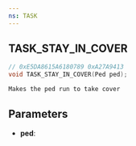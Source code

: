 ```yaml
---
ns: TASK
---
```

## TASK_STAY_IN_COVER

```c
// 0xE5DA8615A6180789 0xA27A9413
void TASK_STAY_IN_COVER(Ped ped);
```

```
Makes the ped run to take cover  
```

## Parameters
* **ped**: 

